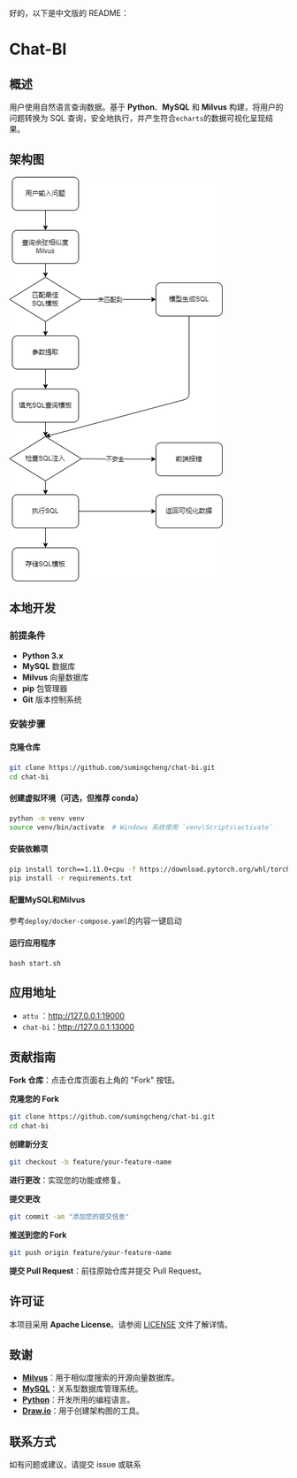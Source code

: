好的，以下是中文版的 README：

# Chat-BI

## 概述

用户使用自然语言查询数据。基于 **Python**、**MySQL** 和 **Milvus** 构建，将用户的问题转换为 SQL 查询，安全地执行，并产生符合`echarts`的数据可视化呈现结果。

## 架构图

![架构图](./images/chat-bi.png)

## 本地开发

### 前提条件

- **Python 3.x**
- **MySQL** 数据库
- **Milvus** 向量数据库
- **pip** 包管理器
- **Git** 版本控制系统

### 安装步骤

#### 克隆仓库

```bash
git clone https://github.com/sumingcheng/chat-bi.git
cd chat-bi
```

#### 创建虚拟环境（可选，但推荐 conda）

```bash
python -m venv venv
source venv/bin/activate  # Windows 系统使用 `venv\Scripts\activate`
```

#### 安装依赖项

```bash
pip install torch==1.11.0+cpu -f https://download.pytorch.org/whl/torch_stable.html
pip install -r requirements.txt
```

#### 配置MySQL和Milvus

参考`deploy/docker-compose.yaml`的内容一键启动

#### 运行应用程序

```
bash start.sh
```

## 应用地址

- `attu` ：http://127.0.0.1:19000
- `chat-bi`：http://127.0.0.1:13000

## 贡献指南

**Fork 仓库**：点击仓库页面右上角的 "Fork" 按钮。

**克隆您的 Fork**

```bash
git clone https://github.com/sumingcheng/chat-bi.git
cd chat-bi
```

**创建新分支**

```bash
git checkout -b feature/your-feature-name
```

**进行更改**：实现您的功能或修复。

**提交更改**

```bash
git commit -am "添加您的提交信息"
```

**推送到您的 Fork**

```bash
git push origin feature/your-feature-name
```

**提交 Pull Request**：前往原始仓库并提交 Pull Request。

## 许可证

本项目采用 **Apache License**。请参阅 [LICENSE](LICENSE) 文件了解详情。

## 致谢

- **[Milvus](https://milvus.io/)**：用于相似度搜索的开源向量数据库。
- **[MySQL](https://www.mysql.com/)**：关系型数据库管理系统。
- **[Python](https://www.python.org/)**：开发所用的编程语言。
- **[Draw.io](https://www.draw.io/)**：用于创建架构图的工具。

## 联系方式

如有问题或建议，请提交 issue 或联系